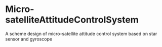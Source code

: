 # Micro-satelliteAttitudeControlSystem
A scheme design of micro-satellite attitude control system based on star sensor and gyroscope
